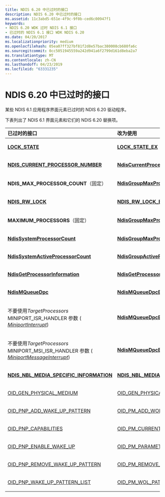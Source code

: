```yaml
---
title: NDIS 6.20 中已过时的接口
description: NDIS 6.20 中已过时的接口
ms.assetid: 11c3abd5-651e-4f9c-9f0b-ced6c00947f1
keywords:
- NDIS 6.20 WDK 过时 NDIS 6.1 接口
- 已过时的 NDIS 6.1 接口 WDK NDIS 6.20
ms.date: 04/20/2017
ms.localizationpriority: medium
ms.openlocfilehash: 05ea07ff327bf81f2d8e57bac380008cb680fa6c
ms.sourcegitcommit: 0cc5051945559a242d941a6f2799d161d8eba2a7
ms.translationtype: MT
ms.contentlocale: zh-CN
ms.lasthandoff: 04/23/2019
ms.locfileid: "63331235"
---
```

# <a name="obsolete-interfaces-in-ndis-620"></a>NDIS 6.20 中已过时的接口





某些 NDIS 6.1 应用程序界面元素已过时的 NDIS 6.20 驱动程序。

下表列出了 NDIS 6.1 界面元素和它们的 NDIS 6.20 替换项。

<table>
<colgroup>
<col width="50%" />
<col width="50%" />
</colgroup>
<thead>
<tr class="header">
<th align="left">已过时的接口</th>
<th align="left">改为使用</th>
</tr>
</thead>
<tbody>
<tr class="odd">
<td align="left"><p><a href="https://msdn.microsoft.com/library/windows/hardware/ff557067" data-raw-source="[&lt;strong&gt;LOCK_STATE&lt;/strong&gt;](https://msdn.microsoft.com/library/windows/hardware/ff557067)"><strong>LOCK_STATE</strong></a></p></td>
<td align="left"><p><a href="https://msdn.microsoft.com/library/windows/hardware/ff557070" data-raw-source="[&lt;strong&gt;LOCK_STATE_EX&lt;/strong&gt;](https://msdn.microsoft.com/library/windows/hardware/ff557070)"><strong>LOCK_STATE_EX</strong></a></p></td>
</tr>
<tr class="even">
<td align="left"><p><a href="https://msdn.microsoft.com/library/windows/hardware/ff564915" data-raw-source="[&lt;strong&gt;NDIS_CURRENT_PROCESSOR_NUMBER&lt;/strong&gt;](https://msdn.microsoft.com/library/windows/hardware/ff564915)"><strong>NDIS_CURRENT_PROCESSOR_NUMBER</strong></a></p></td>
<td align="left"><p><a href="https://msdn.microsoft.com/library/windows/hardware/ff561737" data-raw-source="[&lt;strong&gt;NdisCurrentProcessorIndex&lt;/strong&gt;](https://msdn.microsoft.com/library/windows/hardware/ff561737)"><strong>NdisCurrentProcessorIndex</strong></a></p></td>
</tr>
<tr class="odd">
<td align="left"><p><strong>NDIS_MAX_PROCESSOR_COUNT</strong>（固定）</p></td>
<td align="left"><p><a href="https://msdn.microsoft.com/library/windows/hardware/ff562689" data-raw-source="[&lt;strong&gt;NdisGroupMaxProcessorCount&lt;/strong&gt;](https://msdn.microsoft.com/library/windows/hardware/ff562689)"><strong>NdisGroupMaxProcessorCount</strong></a></p></td>
</tr>
<tr class="even">
<td align="left"><p><a href="https://msdn.microsoft.com/library/windows/hardware/ff567277" data-raw-source="[&lt;strong&gt;NDIS_RW_LOCK&lt;/strong&gt;](https://msdn.microsoft.com/library/windows/hardware/ff567277)"><strong>NDIS_RW_LOCK</strong></a></p></td>
<td align="left"><p><a href="https://msdn.microsoft.com/library/windows/hardware/ff567279" data-raw-source="[&lt;strong&gt;NDIS_RW_LOCK_EX&lt;/strong&gt;](https://msdn.microsoft.com/library/windows/hardware/ff567279)"><strong>NDIS_RW_LOCK_EX</strong></a></p></td>
</tr>
<tr class="odd">
<td align="left"><p><strong>MAXIMUM_PROCESSORS</strong>（固定）</p></td>
<td align="left"><p><a href="https://msdn.microsoft.com/library/windows/hardware/ff562689" data-raw-source="[&lt;strong&gt;NdisGroupMaxProcessorCount&lt;/strong&gt;](https://msdn.microsoft.com/library/windows/hardware/ff562689)"><strong>NdisGroupMaxProcessorCount</strong></a></p></td>
</tr>
<tr class="even">
<td align="left"><p><a href="https://msdn.microsoft.com/library/windows/hardware/ff564579" data-raw-source="[&lt;strong&gt;NdisSystemProcessorCount&lt;/strong&gt;](https://msdn.microsoft.com/library/windows/hardware/ff564579)"><strong>NdisSystemProcessorCount</strong></a></p></td>
<td align="left"><p><a href="https://msdn.microsoft.com/library/windows/hardware/ff562689" data-raw-source="[&lt;strong&gt;NdisGroupMaxProcessorCount&lt;/strong&gt;](https://msdn.microsoft.com/library/windows/hardware/ff562689)"><strong>NdisGroupMaxProcessorCount</strong></a></p></td>
</tr>
<tr class="odd">
<td align="left"><p><a href="https://msdn.microsoft.com/library/windows/hardware/ff564577" data-raw-source="[&lt;strong&gt;NdisSystemActiveProcessorCount&lt;/strong&gt;](https://msdn.microsoft.com/library/windows/hardware/ff564577)"><strong>NdisSystemActiveProcessorCount</strong></a></p></td>
<td align="left"><p><a href="https://msdn.microsoft.com/library/windows/hardware/ff562685" data-raw-source="[&lt;strong&gt;NdisGroupActiveProcessorCount&lt;/strong&gt;](https://msdn.microsoft.com/library/windows/hardware/ff562685)"><strong>NdisGroupActiveProcessorCount</strong></a></p></td>
</tr>
<tr class="even">
<td align="left"><p><a href="https://msdn.microsoft.com/library/windows/hardware/ff562661" data-raw-source="[&lt;strong&gt;NdisGetProcessorInformation&lt;/strong&gt;](https://msdn.microsoft.com/library/windows/hardware/ff562661)"><strong>NdisGetProcessorInformation</strong></a></p></td>
<td align="left"><p><a href="https://msdn.microsoft.com/library/windows/hardware/ff562662" data-raw-source="[&lt;strong&gt;NdisGetProcessorInformationEx&lt;/strong&gt;](https://msdn.microsoft.com/library/windows/hardware/ff562662)"><strong>NdisGetProcessorInformationEx</strong></a></p></td>
</tr>
<tr class="odd">
<td align="left"><p><a href="https://msdn.microsoft.com/library/windows/hardware/ff563637" data-raw-source="[&lt;strong&gt;NdisMQueueDpc&lt;/strong&gt;](https://msdn.microsoft.com/library/windows/hardware/ff563637)"><strong>NdisMQueueDpc</strong></a></p></td>
<td align="left"><p><a href="https://msdn.microsoft.com/library/windows/hardware/ff563640" data-raw-source="[&lt;strong&gt;NdisMQueueDpcEx&lt;/strong&gt;](https://msdn.microsoft.com/library/windows/hardware/ff563640)"><strong>NdisMQueueDpcEx</strong></a></p></td>
</tr>
<tr class="even">
<td align="left"><p>不要使用<em>TargetProcessors</em> MINIPORT_ISR_HANDLER 参数 ( <a href="https://msdn.microsoft.com/library/windows/hardware/ff559395" data-raw-source="[&lt;em&gt;MiniportInterrupt&lt;/em&gt;](https://msdn.microsoft.com/library/windows/hardware/ff559395)"> <em>MiniportInterrupt</em></a>)</p></td>
<td align="left"><p><a href="https://msdn.microsoft.com/library/windows/hardware/ff563640" data-raw-source="[&lt;strong&gt;NdisMQueueDpcEx&lt;/strong&gt;](https://msdn.microsoft.com/library/windows/hardware/ff563640)"><strong>NdisMQueueDpcEx</strong></a></p></td>
</tr>
<tr class="odd">
<td align="left"><p>不要使用<em>TargetProcessors</em> MINIPORT_MSI_ISR_HANDLER 参数 ( <a href="https://msdn.microsoft.com/library/windows/hardware/ff559407" data-raw-source="[&lt;em&gt;MiniportMessageInterrupt&lt;/em&gt;](https://msdn.microsoft.com/library/windows/hardware/ff559407)"> <em>MiniportMessageInterrupt</em></a>)</p></td>
<td align="left"><p><a href="https://msdn.microsoft.com/library/windows/hardware/ff563640" data-raw-source="[&lt;strong&gt;NdisMQueueDpcEx&lt;/strong&gt;](https://msdn.microsoft.com/library/windows/hardware/ff563640)"><strong>NdisMQueueDpcEx</strong></a></p></td>
</tr>
<tr class="even">
<td align="left"><p><a href="https://msdn.microsoft.com/library/windows/hardware/ff566515" data-raw-source="[&lt;strong&gt;NDIS_NBL_MEDIA_SPECIFIC_INFORMATION&lt;/strong&gt;](https://msdn.microsoft.com/library/windows/hardware/ff566515)"><strong>NDIS_NBL_MEDIA_SPECIFIC_INFORMATION</strong></a></p></td>
<td align="left"><p><a href="https://msdn.microsoft.com/library/windows/hardware/ff566518" data-raw-source="[&lt;strong&gt;NDIS_NBL_MEDIA_SPECIFIC_INFORMATION_EX&lt;/strong&gt;](https://msdn.microsoft.com/library/windows/hardware/ff566518)"><strong>NDIS_NBL_MEDIA_SPECIFIC_INFORMATION_EX</strong></a></p></td>
</tr>
<tr class="odd">
<td align="left"><p><a href="https://msdn.microsoft.com/library/windows/hardware/ff569621" data-raw-source="[OID_GEN_PHYSICAL_MEDIUM](https://msdn.microsoft.com/library/windows/hardware/ff569621)">OID_GEN_PHYSICAL_MEDIUM</a></p></td>
<td align="left"><p><a href="https://msdn.microsoft.com/library/windows/hardware/ff569622" data-raw-source="[OID_GEN_PHYSICAL_MEDIUM_EX](https://msdn.microsoft.com/library/windows/hardware/ff569622)">OID_GEN_PHYSICAL_MEDIUM_EX</a></p></td>
</tr>
<tr class="even">
<td align="left"><p><a href="https://msdn.microsoft.com/library/windows/hardware/ff569773" data-raw-source="[OID_PNP_ADD_WAKE_UP_PATTERN](https://msdn.microsoft.com/library/windows/hardware/ff569773)">OID_PNP_ADD_WAKE_UP_PATTERN</a></p></td>
<td align="left"><p><a href="https://msdn.microsoft.com/library/windows/hardware/ff569764" data-raw-source="[OID_PM_ADD_WOL_PATTERN](https://msdn.microsoft.com/library/windows/hardware/ff569764)">OID_PM_ADD_WOL_PATTERN</a></p></td>
</tr>
<tr class="odd">
<td align="left"><p><a href="https://msdn.microsoft.com/library/windows/hardware/ff569774" data-raw-source="[OID_PNP_CAPABILITIES](https://msdn.microsoft.com/library/windows/hardware/ff569774)">OID_PNP_CAPABILITIES</a></p></td>
<td align="left"><p><a href="https://msdn.microsoft.com/library/windows/hardware/ff569765" data-raw-source="[OID_PM_CURRENT_CAPABILITIES](https://msdn.microsoft.com/library/windows/hardware/ff569765)">OID_PM_CURRENT_CAPABILITIES</a></p></td>
</tr>
<tr class="even">
<td align="left"><p><a href="https://msdn.microsoft.com/library/windows/hardware/ff569775" data-raw-source="[OID_PNP_ENABLE_WAKE_UP](https://msdn.microsoft.com/library/windows/hardware/ff569775)">OID_PNP_ENABLE_WAKE_UP</a></p></td>
<td align="left"><p><a href="https://msdn.microsoft.com/library/windows/hardware/ff569768" data-raw-source="[OID_PM_PARAMETERS](https://msdn.microsoft.com/library/windows/hardware/ff569768)">OID_PM_PARAMETERS</a></p></td>
</tr>
<tr class="odd">
<td align="left"><p><a href="https://msdn.microsoft.com/library/windows/hardware/ff569779" data-raw-source="[OID_PNP_REMOVE_WAKE_UP_PATTERN](https://msdn.microsoft.com/library/windows/hardware/ff569779)">OID_PNP_REMOVE_WAKE_UP_PATTERN</a></p></td>
<td align="left"><p><a href="https://msdn.microsoft.com/library/windows/hardware/ff569771" data-raw-source="[OID_PM_REMOVE_WOL_PATTERN](https://msdn.microsoft.com/library/windows/hardware/ff569771)">OID_PM_REMOVE_WOL_PATTERN</a></p></td>
</tr>
<tr class="even">
<td align="left"><p><a href="https://msdn.microsoft.com/library/windows/hardware/ff569783" data-raw-source="[OID_PNP_WAKE_UP_PATTERN_LIST](https://msdn.microsoft.com/library/windows/hardware/ff569783)">OID_PNP_WAKE_UP_PATTERN_LIST</a></p></td>
<td align="left"><p><a href="https://msdn.microsoft.com/library/windows/hardware/ff569772" data-raw-source="[OID_PM_WOL_PATTERN_LIST](https://msdn.microsoft.com/library/windows/hardware/ff569772)">OID_PM_WOL_PATTERN_LIST</a></p></td>
</tr>
</tbody>
</table>

 

 

 





